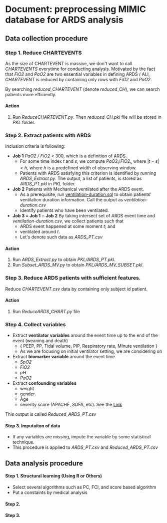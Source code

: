 # Document: preprocessing MIMIC database for ARDS analysis  

## Data collection procedure 

### Step 1. Reduce CHARTEVENTS

As the size of CHARTEVENT is massive, we don't want to call _CHARTEVENTS_ everytime for conducting analysis. Motivated by the fact that _FiO2_ and _PaO2_ are two essential variables in defining ARDS / ALI, _CHARTEVENT_ is reduced by containing only rows with _FiO2_ and _PaO2_.

By searching *reduced_CHARTEVENT* (denote *reduced_CH*), we can search patients more efficiently.

#### Action  

1. Run *ReduceCHARTEVENT.py*. Then *reduced_CH.pkl* file will be stored in *PKL* folder. 



### Step 2. Extract patients with ARDS 

Inclusion criteria is following: 

* **Job 1** _PaO2 / FiO2_ < 300, which is a definition of ARDS. 
  * For some time index $t$ and $s$, we compute $PaO2_t / FiO2_s$ where $|t-s | < h$, where $h$ is a predefined width of observing window.
  * Patients with ARDS satisfying this criterion is identified by running *ARDS_Extract.py*. The output, a list of patients, is stored as *ARDS_PT.pkl* in *PKL* folder. 
* **Job 2** Patients with Mechanical ventilated after the ARDS event. 
  * As a prerequisite, run [ventilation-duration.sql](https://github.com/MIT-LCP/mimic-code/blob/master/concepts/durations/ventilation-durations.sql) to obtain patients' ventilation duration information.  Call the output as *ventilation-duration.csv*
  * Identify patients who have been ventilated. 
* **Job 3 = Job 1 $\cap$ Job 2**   By taking intersect set of ARDS event time and *ventilation-duration.csv*, we collect patients such that 
  * ARDS event happened at some moment $t$; and 
  * ventilated around $t$. 
  * Let's denote such data as *ARDS_PT.csv*



#### Action

1. Run *ARDS_Extract.py* to obtain *PKL/ARDS_PT.pkl*.
2. Run *Subset_ARDS_MV.py* to obtain *PKL/ARDS_MV_SUBSET.pkl*.




### Step 3. Reduce ARDS patients with sufficient features.

Reduce *CHARTEVENT.csv* data by containing only subject id patient. 

#### Action

1. Run *ReduceARDS_CHART.py* file 



### Step 4. Collect variables 

* Extract **ventilator variables** around the event time up to the end of the event (weaning and death)
  * { PEEP, PP, Tidal volume, PIP, Respiratory rate, MInute ventilation } 
  * As we are focusing on initial ventilator setting, we are considering on 
* Extract **biomarker variable** around the event time 
  * *SpO2*
  * *FiO2* 
  * *pH* 
  * *PaO2*
* Extract **confounding variables**
  * weight 
  * gender 
  * Age
  * severity score (APACHE, SOFA, etc). See the [Link](https://github.com/MIT-LCP/mimic-code/tree/master/concepts/severityscores)



This output is called *Reduced_ARDS_PT.csv*

#### Step 3. Imputaiton of data

* If any variables are missing, impute the variable by some statistical technique. 
* This procedure is applied to *ARDS_PT.csv* and *Reduced_ARDS_PT.csv*



## Data analysis procedure 

#### Step 1. Structural learning (Using R or Others) 

* Select several algorithms such as PC, FCI, and score based algorithm 
* Put a constaints by medical analysis 

#### Step 2.  

#### Step 3. 

